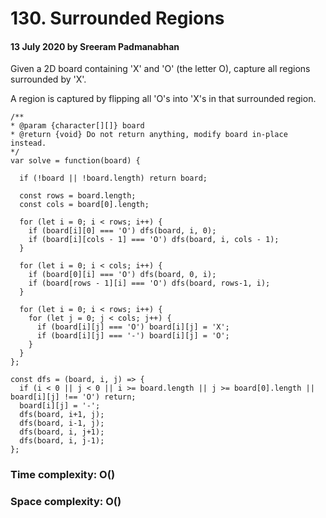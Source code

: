 # 130. Surrounded Regions

#### 13 July 2020 by Sreeram Padmanabhan

Given a 2D board containing 'X' and 'O' (the letter O), capture all regions surrounded by 'X'.

A region is captured by flipping all 'O's into 'X's in that surrounded region.

    /**
    * @param {character[][]} board
    * @return {void} Do not return anything, modify board in-place instead.
    */
    var solve = function(board) {

      if (!board || !board.length) return board;

      const rows = board.length;
      const cols = board[0].length;

      for (let i = 0; i < rows; i++) {
        if (board[i][0] === 'O') dfs(board, i, 0);
        if (board[i][cols - 1] === 'O') dfs(board, i, cols - 1);
      }

      for (let i = 0; i < cols; i++) {
        if (board[0][i] === 'O') dfs(board, 0, i);
        if (board[rows - 1][i] === 'O') dfs(board, rows-1, i);
      }

      for (let i = 0; i < rows; i++) {
        for (let j = 0; j < cols; j++) {
          if (board[i][j] === 'O') board[i][j] = 'X';
          if (board[i][j] === '-') board[i][j] = 'O';
        }
      }
    };

    const dfs = (board, i, j) => {
      if (i < 0 || j < 0 || i >= board.length || j >= board[0].length || board[i][j] !== 'O') return;
      board[i][j] = '-';
      dfs(board, i+1, j);
      dfs(board, i-1, j);
      dfs(board, i, j+1);
      dfs(board, i, j-1);
    };

### Time complexity: O()
### Space complexity: O()
